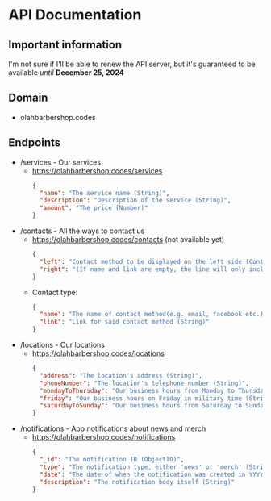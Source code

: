 # API Documentation

## Important information
I'm not sure if I'll be able to renew the API server, but it's guaranteed to be available *until* **December 25, 2024**

## Domain
- olahbarbershop.codes

## Endpoints
- /services - Our services
  - https://olahbarbershop.codes/services
    ```json
    {
      "name": "The service name (String)",
      "description": "Description of the service (String)",
      "amount": "The price (Number)"
    }
    ```
- /contacts - All the ways to contact us
  - https://olahbarbershop.codes/contacts (not available yet)
    ```json
    {
      "left": "Contact method to be displayed on the left side (Contact)",
      "right": "(If name and link are empty, the line will only include the 'left' contact method) Contact to be displayed on the right side (Contact)"
    }
    ```
  - Contact type:
    ```json
    {
      "name": "The name of contact method(e.g. email, facebook etc.) (String)",
      "link": "Link for said contact method (String)"
    }
    ```
- /locations - Our locations
  - https://olahbarbershop.codes/locations
    ```json
    {
      "address": "The location's address (String)",
      "phoneNumber": "The location's telephone number (String)",
      "mondayToThursday": "Our business hours from Monday to Thursday in military time (String)",
      "friday": "Our business hours on Friday in military time (String)",
      "saturdayToSunday": "Our business hours from Saturday to Sunday in military time (String)"
    }
    ```
- /notifications - App notifications about news and merch
  - https://olahbarbershop.codes/notifications
    ```json
    {
      "_id": "The notification ID (ObjectID)",
      "type": "The notification type, either 'news' or 'merch' (String)",
      "date": "The date of when the notification was created in YYYY-MM-DD format (String)",
      "description": "The notification body itself (String)"
    }
    ```

